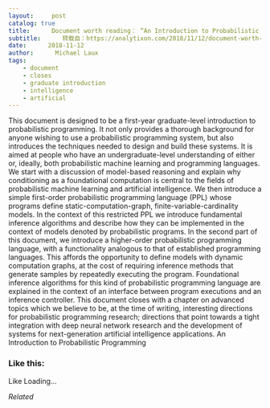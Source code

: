```yaml
---
layout:     post
catalog: true
title:      Document worth reading： “An Introduction to Probabilistic Programming”
subtitle:      转载自：https://analytixon.com/2018/11/12/document-worth-reading-an-introduction-to-probabilistic-programming/
date:      2018-11-12
author:      Michael Laux
tags:
    - document
    - closes
    - graduate introduction
    - intelligence
    - artificial
---
```


This document is designed to be a first-year graduate-level introduction to probabilistic programming. It not only provides a thorough background for anyone wishing to use a probabilistic programming system, but also introduces the techniques needed to design and build these systems. It is aimed at people who have an undergraduate-level understanding of either or, ideally, both probabilistic machine learning and programming languages. We start with a discussion of model-based reasoning and explain why conditioning as a foundational computation is central to the fields of probabilistic machine learning and artificial intelligence. We then introduce a simple first-order probabilistic programming language (PPL) whose programs define static-computation-graph, finite-variable-cardinality models. In the context of this restricted PPL we introduce fundamental inference algorithms and describe how they can be implemented in the context of models denoted by probabilistic programs. In the second part of this document, we introduce a higher-order probabilistic programming language, with a functionality analogous to that of established programming languages. This affords the opportunity to define models with dynamic computation graphs, at the cost of requiring inference methods that generate samples by repeatedly executing the program. Foundational inference algorithms for this kind of probabilistic programming language are explained in the context of an interface between program executions and an inference controller. This document closes with a chapter on advanced topics which we believe to be, at the time of writing, interesting directions for probabilistic programming research; directions that point towards a tight integration with deep neural network research and the development of systems for next-generation artificial intelligence applications. An Introduction to Probabilistic Programming





### Like this:

Like Loading...


*Related*

